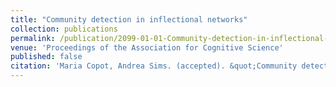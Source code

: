 ```yaml
---
title: "Community detection in inflectional networks"
collection: publications
permalink: /publication/2099-01-01-Community-detection-in-inflectional-networks
venue: 'Proceedings of the Association for Cognitive Science'
published: false
citation: 'Maria Copot, Andrea Sims. (accepted). &quot;Community detection in inflectional networks&quot;. <i>Proceedings of the Association for Cognitive Science</i>.'
---
```

